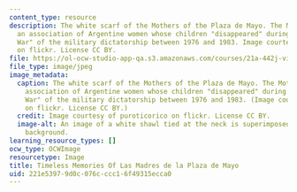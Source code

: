 ```yaml
---
content_type: resource
description: The white scarf of the Mothers of the Plaza de Mayo. The Mothers are
  an association of Argentine women whose children "disappeared" during the "Dirty
  War" of the military dictatorship between 1976 and 1983. Image courtesy of puroticorico
  on flickr. License CC BY.
file: https://ol-ocw-studio-app-qa.s3.amazonaws.com/courses/21a-442j-violence-human-rights-and-justice-fall-2014/221e53979d0c076cccc16f49315ecca0_21a-442jf14.jpg
file_type: image/jpeg
image_metadata:
  caption: The white scarf of the Mothers of the Plaza de Mayo. The Mothers are an
    association of Argentine women whose children "disappeared" during the "Dirty
    War" of the military dictatorship between 1976 and 1983. (Image courtesy of [puroticorico](https://www.flickr.com/photos/puroticorico/1457069378/in/photolist-3dKRXQ-c3AzHh-otNjQM-cfRrkj-eir6fG-eir74q-4cD365-8St1Dy-84ZDGj-jsbGZu-5rp4B2-5rtuKs-5rtukG-bVtYHL-kHzqFn-enG1gY-ezJmn8-ezMuZh-ezMtYw-au6NY3-en7mJK-9Pz6V6-9PBWXy-9PBYim-9PBY3y-9PBXeU-9PBXLo-9Pz98M-9PBWDu-9PBXuw-9PLnAj-9PBRcj-9PBTjJ-9PBSrY-9Pz4oF-9Pz2n2-9PHurP-9Pz494-9PHypB-9PHzEe-9PLnZU-9PHzUa-9PLouU-9PLq3S-9PLpA3-9Pz6EX-9PHzeK-9Pz6be-9Pz3B8-9PBS3A)
    on flickr. License CC BY.)
  credit: Image courtesy of puroticorico on flickr. License CC BY.
  image-alt: An image of a white shawl tied at the neck is superimposed on a red brick
    background.
learning_resource_types: []
ocw_type: OCWImage
resourcetype: Image
title: Timeless Memories Of Las Madres de la Plaza de Mayo
uid: 221e5397-9d0c-076c-ccc1-6f49315ecca0
---
```

